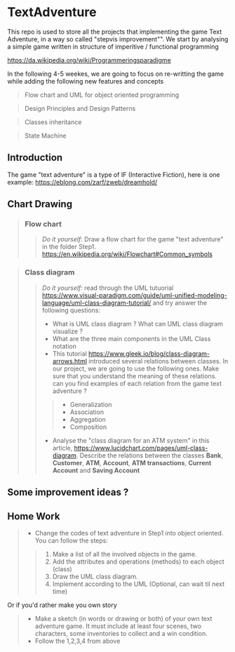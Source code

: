 # TextAdventure

This repo is used to store all the projects that implementing the game Text Adventure, in a way so called "stepvis improvement"". 
We start by analysing a simple game written in structure of imperitive / functional programming

https://da.wikipedia.org/wiki/Programmeringsparadigme

In the following 4-5 weekes, we are going to focus on re-writting the game while adding the following new features and concepts

> Flow chart and UML for object oriented programming

> Design Principles and Design Patterns

> Classes inheritance

> State Machine

## Introduction

The game "text adventure" is a type of IF (Interactive Fiction), here is one example:
https://eblong.com/zarf/zweb/dreamhold/

## Chart Drawing

> ### **Flow chart**
>> *Do it yourself*: Draw a flow chart for the game "text adventure" in the folder Step1.
>> https://en.wikipedia.org/wiki/Flowchart#Common_symbols

> ### **Class diagram**
>> *Do it yourself*: read through the UML tutuorial https://www.visual-paradigm.com/guide/uml-unified-modeling-language/uml-class-diagram-tutorial/ and try answer the following questions:
>> - What is UML class diagram ? What can UML class diagram visualize ?
>> - What are the three main components in the UML Class notation
>> - This tutorial https://www.gleek.io/blog/class-diagram-arrows.html introduced several relations between classes. In our project, we are going to use the following ones. Make sure that you understand the meaning of these relations.
can you find examples of each relation from the game text adventure ?
>>>- Generalization
>>>- Association
>>>- Aggregation
>>>- Composition
>> - Analyse the "class diagram for an ATM system" in this article, https://www.lucidchart.com/pages/uml-class-diagram. Describe the relations between the classes **Bank**, **Customer**, **ATM**, **Account**, **ATM transactions**, **Current Account** and **Saving Account**

## Some improvement ideas ?



## Home Work
> - Change the codes of text adventure in Step1 into object oriented. You can follow the steps:
>> 1. Make a list of all the involved objects in the game. 
>> 2. Add the attributes and operations (methods) to each object (class) 
>> 3. Draw the UML class diagram. 
>> 4. Implement according to the UML (Optional, can wait til next time)

Or if you'd rather make you own story
> - Make a sketch (in words or drawing or both) of your own text adventure game. It must include at least four scenes, two characters, some inventories to collect and a win condition.
> - Follow the 1,2,3,4 from above











